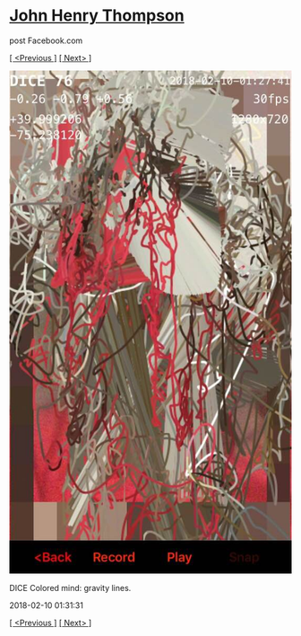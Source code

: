 # [John Henry Thompson](../README.md)
post Facebook.com

[[ <Previous ]](2018-02-11-1.md) [[ Next> ]](2018-02-08-1.md)

[![](../media/2018-02-10/Timeline-Photos-DICE-Colored-mind-gravity-lines.jpg)](../README.md)

DICE Colored mind: gravity lines.

2018-02-10 01:31:31

[[ <Previous ]](2018-02-11-1.md) [[ Next> ]](2018-02-08-1.md)